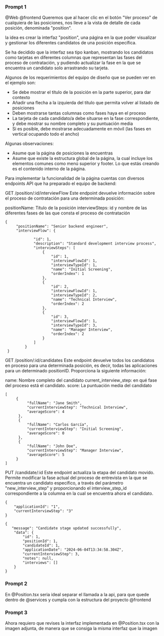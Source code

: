 ### Prompt 1

@Web @frontend
Queremos que al hacer clic en el botón "Ver proceso" de cualquiera de las posiciones, nos lleve a la vista de detalle de cada posición, denominada "position".

la idea es crear la interfaz "position", una página en la que poder visualizar y gestionar los diferentes candidatos de una posición específica.

Se ha decidido que la interfaz sea tipo kanban, mostrando los candidatos como tarjetas en diferentes columnas que representan las fases del proceso de contratación, y pudiendo actualizar la fase en la que se encuentra un candidato solo arrastrando su tarjeta.

Algunos de los requerimientos del equipo de diseño que se pueden ver en el ejemplo son:

- Se debe mostrar el título de la posición en la parte superior, para dar contexto
- Añadir una flecha a la izquierda del título que permita volver al listado de posiciones
- Deben mostrarse tantas columnas como fases haya en el proceso
- La tarjeta de cada candidato/a debe situarse en la fase correspondiente, y debe mostrar su nombre completo y su puntuación media
- Si es posible, debe mostrarse adecuadamente en móvil (las fases en vertical ocupando todo el ancho)

Algunas observaciones:

- Asume que la página de posiciones la encuentras 
- Asume que existe la estructura global de la página, la cual incluye los elementos comunes como menú superior y footer. Lo que estás creando es el contenido interno de la página.

Para implementar la funcionalidad de la página cuentas con diversos endpoints API que ha preparado el equipo de backend:

GET /position/:id/interviewFlow
Este endpoint devuelve información sobre el proceso de contratación para una determinada posición:

positionName: Título de la posición
interviewSteps: id y nombre de las diferentes fases de las que consta el proceso de contratación

```
{
     "positionName": "Senior backend engineer",
     "interviewFlow": {
             
             "id": 1,
             "description": "Standard development interview process",
             "interviewSteps": [
                 {
                     "id": 1,
                     "interviewFlowId": 1,
                     "interviewTypeId": 1,
                     "name": "Initial Screening",
                     "orderIndex": 1
                 },
                 {
                     "id": 2,
                     "interviewFlowId": 1,
                     "interviewTypeId": 2,
                     "name": "Technical Interview",
                     "orderIndex": 2
                 },
                 {
                     "id": 3,
                     "interviewFlowId": 1,
                     "interviewTypeId": 3,
                     "name": "Manager Interview",
                     "orderIndex": 2
                 }
             ]
         }
 }	
```

GET /position/:id/candidates
Este endpoint devuelve todos los candidatos en proceso para una determinada posición, es decir, todas las aplicaciones para un determinado positionID. Proporciona la siguiente información:

name: Nombre completo del candidato
current_interview_step: en qué fase del proceso está el candidato.
score: La puntuación media del candidato

```
[
     {
          "fullName": "Jane Smith",
          "currentInterviewStep": "Technical Interview",
          "averageScore": 4
      },
      {
          "fullName": "Carlos García",
          "currentInterviewStep": "Initial Screening",
          "averageScore": 0            
      },        
      {
          "fullName": "John Doe",
          "currentInterviewStep": "Manager Interview",
          "averageScore": 5            
     }    
]
```

PUT /candidate/:id
Este endpoint actualiza la etapa del candidato movido. Permite modificar la fase actual del proceso de entrevista en la que se encuentra un candidato específico, a través del parámetro "new_interview_step" y proporcionando el interview_step_id correspondiente a la columna en la cual se encuentra ahora el candidato.

```
{
    "applicationId": "1",
    "currentInterviewStep": "3"
}
```

```
{    
   "message": "Candidate stage updated successfully",
    "data": {
        "id": 1,
        "positionId": 1,
        "candidateId": 1,
        "applicationDate": "2024-06-04T13:34:58.304Z",
        "currentInterviewStep": 3,
        "notes": null,
        "interviews": []    
    }
}
```
### Prompt 2

En @Position.tsx seria ideal separar el llamada a la api, para que quede dentro de @services y cumpla con la estructura del proyecto @frontend 

### Prompt 3

Ahora requiero que revises la interfaz implementada en @Position.tsx con la imagen adjunta, de manera que se consiga la misma interfaz que la imagen
